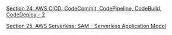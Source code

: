 [Section 24. AWS CICD: CodeCommit, CodePipeline, CodeBuild, CodeDeploy - 2](https://gony-dev.tistory.com/40)

[Section 25. AWS Serverless: SAM - Serverless Application Model](https://gony-dev.tistory.com/41)
